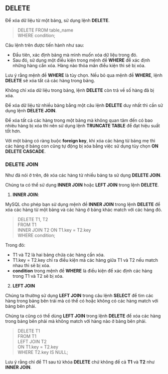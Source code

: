 ## DELETE

Để xóa dữ liệu từ một bảng, sử dụng lệnh **DELETE**.

>DELETE FROM table_name
<br> WHERE condition;

Câu lệnh trên được tiến hành như sau:

  - Đầu tiên, xác định bảng mà mình muốn xóa dữ liệu trong đó.
  - Sau đó, sử dụng một điều kiện trong mệnh đề **WHERE** để xác định những hàng cần xóa. Hàng nào thỏa mãn điều kiện thì sẽ bị xóa.

Lưu ý rằng mệnh đề **WHERE** là tùy chọn. Nếu bỏ qua mệnh đề **WHERE**, lệnh **DELETE** sẽ xóa tất cả các hàng trong bảng.

Không chỉ xóa dữ liệu trong bảng, lệnh **DELETE** còn trả về số hàng đã bị xóa.

Để xóa dữ liệu từ nhiều bảng bằng một câu lệnh **DELETE** duy nhất thì cần sử dụng lệnh **DELETE JOIN**.

Để xóa tất cả các hàng trong một bảng mà không quan tâm đến có bao nhiêu hàng bị xóa thì nên sử dụng lệnh **TRUNCATE TABLE** để đạt hiệu suất tốt hơn.

Với một bảng có ràng buộc **foreign key**, khi xóa các hàng từ bảng mẹ thì các hàng ở bảng con cũng tự động bị xóa bằng việc sử dụng tùy chọn **ON DELETE CASCADE**.

### DELETE JOIN

Như đã nói ở trên, đẻ xóa các hàng từ nhiều bảng ta sử dụng **DELETE JOIN**.

Chúng ta có thể sử dụng **INNER JOIN** hoặc **LEFT JOIN** trong lệnh **DELETE**.

1. **INNER JOIN**:

MySQL cho phép bạn sử dụng mệnh đề **INNER JOIN** trong lệnh **DELETE** để xóa các hàng từ một bảng và các hàng ở bảng khác match với các hàng đó.

>DELETE T1, T2
<br> FROM T1
<br> INNER JOIN T2 ON T1.key = T2.key
<br> WHERE condition;

Trong đó:
  - T1 và T2 là hai bảng chứa các hàng cần xóa.
  - T1.key = T2.key chỉ ra điều kiện mà các hàng giữa T1 và T2 nếu match nhau thì sẽ bị xóa.
  - **condition** trong mệnh đề **WHERE** là điều kiện để xác định các hàng trong T1 và T2 sẽ bị xóa.

2. **LEFT JOIN**

Chúng ta thường sử dụng **LEFT JOIN** trong câu lệnh **SELECT** để tìm các hàng trong bảng bên trái mà có thể có hoặc không có các hàng match với bảng bên phải.

Chúng ta cũng có thể dùng **LEFT JOIN** trong lệnh **DELETE** để xóa các hàng trong bảng bên phải mà không match với hàng nào ở bảng bên phải.

> DELETE T1
<br> FROM T1
<br> LEFT JOIN T2
<br> ON T1.key = T2.key
<br>WHERE T2.key IS NULL;

Lưu ý rằng chỉ để T1 sau từ khóa **DELETE** chứ không để cả **T1** và **T2** như **INNER JOIN**.

 
